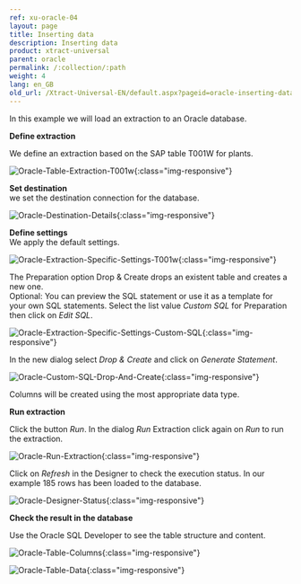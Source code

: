 ```yaml
---
ref: xu-oracle-04
layout: page
title: Inserting data
description: Inserting data
product: xtract-universal
parent: oracle
permalink: /:collection/:path
weight: 4
lang: en_GB
old_url: /Xtract-Universal-EN/default.aspx?pageid=oracle-inserting-data
---
```


In this example we will load an extraction to an Oracle database.

**Define extraction** 

We define an extraction based on the SAP table T001W for plants.

![Oracle-Table-Extraction-T001w](/img/content/Oracle-Table-Extraction-T001w.jpg){:class="img-responsive"}

**Set destination** <br>
we set the destination connection for the database.  

![Oracle-Destination-Details](/img/content/Oracle-Destination-Details.jpg){:class="img-responsive"}

**Define settings** <br>
We apply the default settings.

![Oracle-Extraction-Specific-Settings-T001w](/img/content/Oracle-Extraction-Specific-Settings-T001w.jpg){:class="img-responsive"}

The Preparation option Drop & Create drops an existent table and creates a new one. <br> 
Optional: You can preview the SQL statement or use it as a template for your own SQL statements. Select the list value *Custom SQL* for Preparation then click on *Edit SQL*.

![Oracle-Extraction-Specific-Settings-Custom-SQL](/img/content/Oracle-Extraction-Specific-Settings-Custom-SQL.jpg){:class="img-responsive"}

In the new dialog select *Drop & Create* and click on *Generate Statement*. 

![Oracle-Custom-SQL-Drop-And-Create](/img/content/Oracle-Custom-SQL-Drop-And-Create.jpg){:class="img-responsive"}

Columns will be created using the most appropriate data type. 

**Run extraction** 

Click the button *Run*. In the dialog *Run* Extraction click again on *Run* to run the extraction. 

![Oracle-Run-Extraction](/img/content/Oracle-Run-Extraction.jpg){:class="img-responsive"}

Click on *Refresh* in the Designer to check the execution status. In our example 185 rows has been loaded to the database.  

![Oracle-Designer-Status](/img/content/Oracle-Designer-Status.jpg){:class="img-responsive"}

**Check the result in the database** 

Use the Oracle SQL Developer to see the table structure and content. 

![Oracle-Table-Columns](/img/content/Oracle-Table-Columns.jpg){:class="img-responsive"}

![Oracle-Table-Data](/img/content/Oracle-Table-Data.jpg){:class="img-responsive"}